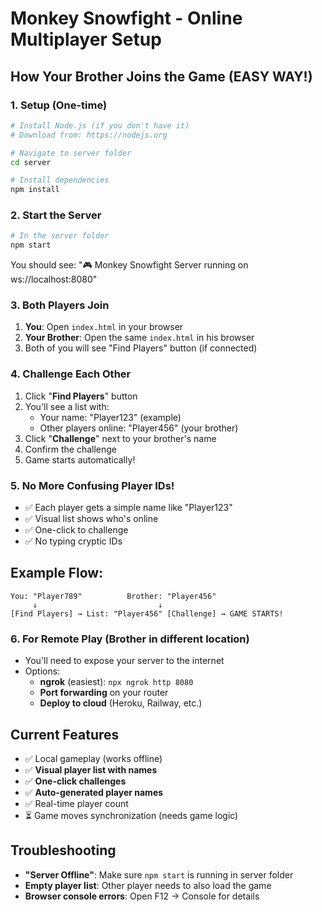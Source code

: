 # Monkey Snowfight - Online Multiplayer Setup

## How Your Brother Joins the Game (EASY WAY!)

### 1. Setup (One-time)
```bash
# Install Node.js (if you don't have it)
# Download from: https://nodejs.org

# Navigate to server folder
cd server

# Install dependencies
npm install
```

### 2. Start the Server
```bash
# In the server folder
npm start
```
You should see: "🎮 Monkey Snowfight Server running on ws://localhost:8080"

### 3. Both Players Join
1. **You**: Open `index.html` in your browser
2. **Your Brother**: Open the same `index.html` in his browser
3. Both of you will see "Find Players" button (if connected)

### 4. Challenge Each Other
1. Click "**Find Players**" button
2. You'll see a list with:
   - Your name: "Player123" (example)
   - Other players online: "Player456" (your brother)
3. Click "**Challenge**" next to your brother's name
4. Confirm the challenge
5. Game starts automatically!

### 5. No More Confusing Player IDs!
- ✅ Each player gets a simple name like "Player123"
- ✅ Visual list shows who's online
- ✅ One-click to challenge
- ✅ No typing cryptic IDs

## Example Flow:
```
You: "Player789"          Brother: "Player456"
     ↓                           ↓
[Find Players] → List: "Player456" [Challenge] → GAME STARTS!
```

### 6. For Remote Play (Brother in different location)
- You'll need to expose your server to the internet
- Options:
  - **ngrok** (easiest): `npx ngrok http 8080`
  - **Port forwarding** on your router
  - **Deploy to cloud** (Heroku, Railway, etc.)

## Current Features
- ✅ Local gameplay (works offline)
- ✅ **Visual player list with names**
- ✅ **One-click challenges**
- ✅ **Auto-generated player names**
- ✅ Real-time player count
- ⏳ Game moves synchronization (needs game logic)

## Troubleshooting
- **"Server Offline"**: Make sure `npm start` is running in server folder
- **Empty player list**: Other player needs to also load the game
- **Browser console errors**: Open F12 → Console for details
